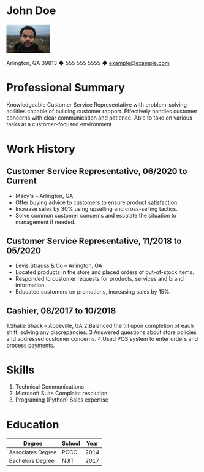 # John Doe 
![john-doe ](johndoe.jpeg)

Arlington, GA 39813 ◆ 555 555 5555 ◆ <example@example.com>

# Professional Summary

Knowledgeable Customer Service Representative with problem-solving abilities capable of building
customer rapport. Effectively handles customer concerns with clear communication and patience. Able to
take on various tasks at a customer-focused environment.

# Work History

##  Customer Service Representative, 06/2020 to Current

* Macy's – Arlington,  GA
* Offer buying advice to customers to ensure product satisfaction.
* Increase sales by 30% using upselling and cross-selling tactics.
* Solve common customer concerns and escalate the situation to management if needed.
  
##  Customer Service Representative, 11/2018 to 05/2020

* Levis Strauss & Co – Arlington, GA
* Located products in the store and placed orders of out-of-stock items.
* Responded to customer requests for products, services and brand information.
* Educated customers on promotions, increasing sales by 15%.
  
##  Cashier, 08/2017 to 10/2018

1.Shake Shack – Abbeville, GA
2.Balanced the till upon completion of each shift, solving any discrepancies.
3.Answered questions about store policies and addressed customer concerns.
4.Used POS system to enter orders and process payments.

# Skills

1. Technical           Communications
2. Microsoft Suite     Complaint resolution
3. Programing (Python) Sales expertise

# Education

| Degree |              School |              Year |
| ------- | ------------------ | ---------------- |
| Associates Degree   | PCCC |               2014  |
| Bachelors Degree    | NJIT |               2017 |
